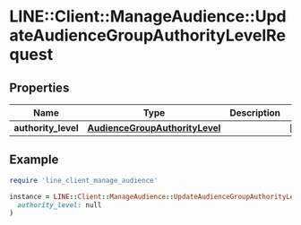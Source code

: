 # LINE::Client::ManageAudience::UpdateAudienceGroupAuthorityLevelRequest

## Properties

| Name | Type | Description | Notes |
| ---- | ---- | ----------- | ----- |
| **authority_level** | [**AudienceGroupAuthorityLevel**](AudienceGroupAuthorityLevel.md) |  | [optional] |

## Example

```ruby
require 'line_client_manage_audience'

instance = LINE::Client::ManageAudience::UpdateAudienceGroupAuthorityLevelRequest.new(
  authority_level: null
)
```

